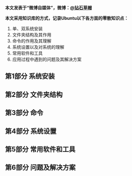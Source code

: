 **本文发表于“微博自媒体”，微博：[@钻石草帽](https://weibo.com/strawhatchan)**

**本文采用知识库的方式，记录Ubuntu以下各方面的零散知识点：**
1. 单、双系统安装
2. 文件夹结构及其作用
3. 命令的作用及其理解
4. 系统设置以及对系统的理解
5. 常用软件和工具
6. 应用过程中遇到的问题及其解决方案

## 第1部分 系统安装



## 第2部分 文件夹结构



## 第3部分 命令




## 第4部分 系统设置



## 第5部分 常用软件和工具



## 第6部分 问题及解决方案



